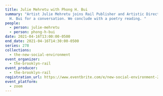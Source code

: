 ```yaml
---
title: Julie Mehretu with Phong H. Bui
summary: "Artist Julie Mehretu joins Rail Publisher and Artistic Director Phong
  H. Bui for a conversation. We conclude with a poetry reading. "
people:
  - person: julie-mehretu
  - person: phong-h-bui
date: 2021-04-16T13:00:00-0500
end_date: 2021-04-16T14:30:00-0500
series: 278
collections:
  - the-new-social-environment
event_organizer:
  - the-brooklyn-rail
event_producer:
  - the-brooklyn-rail
registration_url: https://www.eventbrite.com/e/new-social-environment-278-julie-mehretu-tickets-149054617373
event_platform:
  - zoom
---
```

